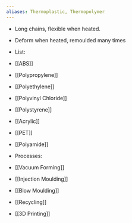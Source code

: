 ```yaml
---
aliases: Thermoplastic, Thermopolymer
---
```


- Long chains, flexible when heated.
- Deform when heated, remoulded many times

 - List:
  - [[ABS]]
  - [[Polypropylene]]
  - [[Polyethylene]]
  - [[Polyvinyl Chloride]]
  - [[Polystyrene]]
  - [[Acrylic]]
  - [[PET]]
  - [[Polyamide]]

 - Processes:
  - [[Vacuum Forming]]
  - [[Injection Moulding]]
  - [[Blow Moulding]]
  - [[Recycling]]
  - [[3D Printing]]